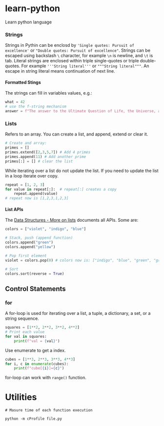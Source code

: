 # learn-python
Learn python language

### Strings
Strings in Pythin can be enclosd by `'Single quotes: Pursuit of excellence'` or `"Double quotes: Pursuit of excellence"`. Strings can be escaped using backslash `\` character, for example `\n` is newline, and `\t` is tab. Literal strings are enclosed within triple single-quotes or triple double-quotes. For example `'''String literal'''` or `"""String literal"""`. An escape in string literal means continuation of next line.

#### Formatted Stings
The strings can fill in variables values, e.g.:
```python
what = 42
# use the f-string mechanism
answer = f"The answer to the Ultimate Question of Life, the Universe, and Everything is {what}."
```

### Lists
Refers to an array. You can create a list, and append, extend or clear it.
```python
# Create and array:
primes = []
primes.extend([2,3,5,7]) # Add 4 primes
primes.append(11) # Add another prime
primes[:] = [] # clear the list
```

While iterating over a list do not update the list. If you need to update the list in a loop iterate over copy. 
```python
repeat = [1, 2, 3]
for value in repeat[:]:  # repeat[:] creates a copy
    repeat.append(value)
# repeat now is [1,2,3,1,2,3]
```

#### List APIs
The [Data Structures - More on lists](https://docs.python.org/3/tutorial/datastructures.html) documents all APIs. Some are:

```python
colors = ["violet", "indigo", "blue"]

# Stack, push (append function)
colors.append("green")
colors.append("yellow")

# Pop first element
violet = colors.pop(0) # colors now is: ["indigo", "blue", "green", "green"]

# Sort 
colors.sort(reverse = True)
```

## Control Statements

### for
A for-loop is used for iterating over a list, a tuple, a dictionary, a set, or a string sequence. 

```python
squares = [1**2, 2**2, 3**2, 4**2]
# Print each value
for val in squares:
    print(f"val = {val}") 
```

Use enumerate to get a index. 
```python
cubes = [1**3, 2**3, 3**3, 4**3]
for i, c in enumerate(cubes):
    print(f"cube[{i}]={c}")
```

for-loop can work with `range()` function.


# Utilities

```shell
# Masure time of each function execution

python -m cProfile file.py
```
